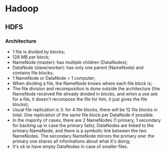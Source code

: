 # Hadoop

## HDFS

### Architecture

- 1 file is divided by blocks;
- 128 MB per block;
- NameNode (master): has multiple children (DataNodes);
- DataNode (slave/worker): has only one parent (NameNode) and contains file
  blocks;
- 1 NameNode or DataNode = 1 computer;
- When dividing a file, the NameNode knows where each file block is;
- The file division and recomposition is done outside the architecture (the
  NameNode received file already divided in blocks, and when a use ask for a
  file, it doesn't recompose the file for him, it just gives the file blocks);
- Usual file replication is 3: for 4 file blocks, there will be 12 file blocks
  in total.
  One replication of the same file block per DataNode if possible.
- In the majority of cases, there are 2 NameNodes (1 primary, 1 secondary for
  backing up in case the primary fails);
  DataNodes are linked to the primary NameNode, and there is a symbolic link
  between the two NameNodes.
  The secondary NameNode mirrors the primary one: the primary one shares all
  informations about what it's doing;
- It's ok to have empty DataNodes in case of smaller files.
